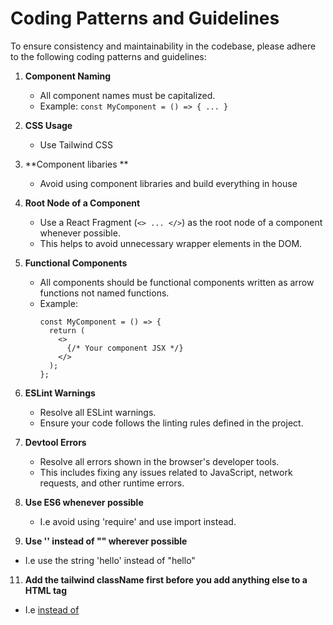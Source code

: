 
# Coding Patterns and Guidelines

To ensure consistency and maintainability in the codebase, please adhere to the following coding patterns and guidelines:

1. **Component Naming**
   - All component names must be capitalized.
   - Example: `const MyComponent = () => { ... }`

3. **CSS Usage**
   - Use Tailwind CSS

4. **Component libaries **
   - Avoid using component libraries and build everything in house

5. **Root Node of a Component**
   - Use a React Fragment (`<> ... </>`) as the root node of a component whenever possible.
   - This helps to avoid unnecessary wrapper elements in the DOM.

6. **Functional Components**
   - All components should be functional components written as arrow functions not named functions.
   - Example:
     ```tsx
     const MyComponent = () => {
       return (
         <>
           {/* Your component JSX */}
         </>
       );
     };
     ```

7. **ESLint Warnings**
   - Resolve all ESLint warnings.
   - Ensure your code follows the linting rules defined in the project.

8. **Devtool Errors**
   - Resolve all errors shown in the browser's developer tools.
   - This includes fixing any issues related to JavaScript, network requests, and other runtime errors.

9. **Use ES6 whenever possible**
   - I.e avoid using 'require' and use import instead. 

10. **Use '' instead of "" wherever possible**
   - I.e use the string 'hello' instead of "hello"

11. **Add the tailwind className first before you add anything else to a HTML tag**
   - I.e <a className= 'text-blue-500 underline' href='/japanese'> instead of 
     <a href='/japanese' className= 'text-blue-500 underline'>
